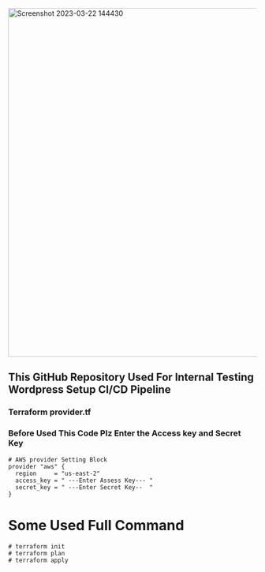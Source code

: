 <img width="707" alt="Screenshot 2023-03-22 144430" src="https://user-images.githubusercontent.com/125953981/226855973-0a348967-dfef-4d25-92c1-50d86ba38172.png">

## This GitHub Repository Used For Internal Testing Wordpress Setup CI/CD Pipeline 

### Terraform provider.tf
### Before Used This Code Plz Enter the Access key and Secret Key

```
# AWS provider Setting Block
provider "aws" {
  region     = "us-east-2"
  access_key = " ---Enter Assess Key--- "
  secret_key = " ---Enter Secret Key--  "
}
```
# Some Used Full Command 
```
# terraform init
# terraform plan
# terraform apply
```
